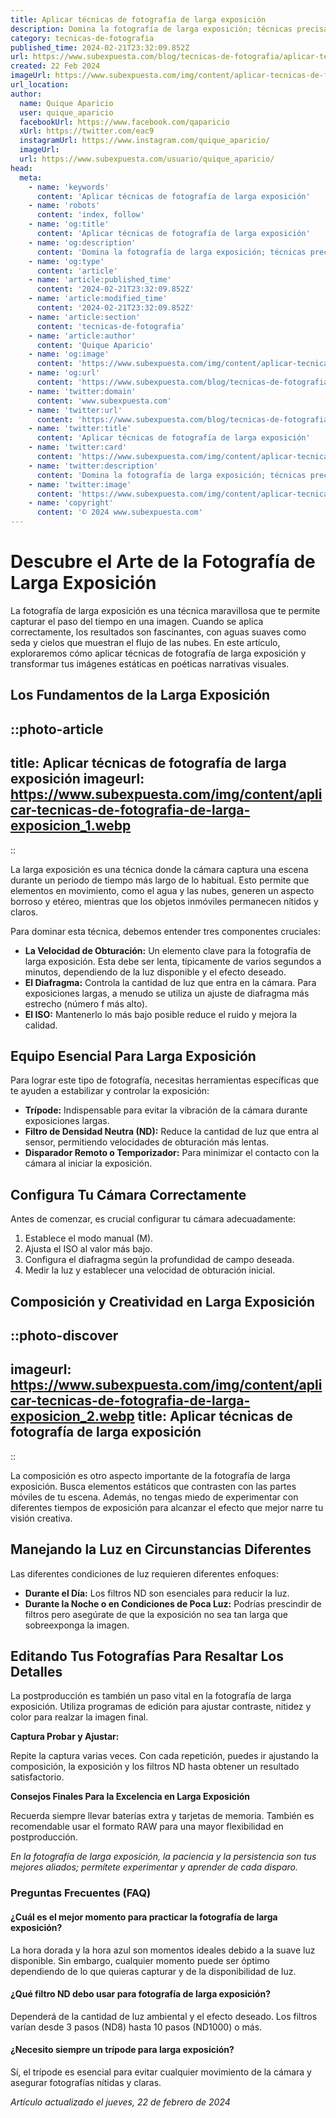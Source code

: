 ```yaml
---
title: Aplicar técnicas de fotografía de larga exposición
description: Domina la fotografía de larga exposición; técnicas precisas para capturar imágenes mágicas con luz y movimiento. Arte visual en tu cámara.
category: tecnicas-de-fotografia
published_time: 2024-02-21T23:32:09.852Z
url: https://www.subexpuesta.com/blog/tecnicas-de-fotografia/aplicar-tecnicas-de-fotografia-de-larga-exposicion
created: 22 Feb 2024
imageUrl: https://www.subexpuesta.com/img/content/aplicar-tecnicas-de-fotografia-de-larga-exposicion_1.webp
url_location:
author:
  name: Quique Aparicio
  user: quique_aparicio
  facebookUrl: https://www.facebook.com/qaparicio
  xUrl: https://twitter.com/eac9
  instagramUrl: https://www.instagram.com/quique_aparicio/
  imageUrl: 
  url: https://www.subexpuesta.com/usuario/quique_aparicio/
head:
  meta:
    - name: 'keywords'
      content: 'Aplicar técnicas de fotografía de larga exposición'
    - name: 'robots'
      content: 'index, follow'
    - name: 'og:title'
      content: 'Aplicar técnicas de fotografía de larga exposición'
    - name: 'og:description'
      content: 'Domina la fotografía de larga exposición; técnicas precisas para capturar imágenes mágicas con luz y movimiento. Arte visual en tu cámara.'
    - name: 'og:type'
      content: 'article'
    - name: 'article:published_time'
      content: '2024-02-21T23:32:09.852Z'
    - name: 'article:modified_time'
      content: '2024-02-21T23:32:09.852Z'
    - name: 'article:section'
      content: 'tecnicas-de-fotografia'
    - name: 'article:author'
      content: 'Quique Aparicio'
    - name: 'og:image'
      content: 'https://www.subexpuesta.com/img/content/aplicar-tecnicas-de-fotografia-de-larga-exposicion_1.webp'
    - name: 'og:url'
      content: 'https://www.subexpuesta.com/blog/tecnicas-de-fotografia/aplicar-tecnicas-de-fotografia-de-larga-exposicion'
    - name: 'twitter:domain'
      content: 'www.subexpuesta.com'
    - name: 'twitter:url'
      content: 'https://www.subexpuesta.com/blog/tecnicas-de-fotografia/aplicar-tecnicas-de-fotografia-de-larga-exposicion'
    - name: 'twitter:title'
      content: 'Aplicar técnicas de fotografía de larga exposición'
    - name: 'twitter:card'
      content: 'https://www.subexpuesta.com/img/content/aplicar-tecnicas-de-fotografia-de-larga-exposicion_1.webp'
    - name: 'twitter:description'
      content: 'Domina la fotografía de larga exposición; técnicas precisas para capturar imágenes mágicas con luz y movimiento. Arte visual en tu cámara.'
    - name: 'twitter:image'
      content: 'https://www.subexpuesta.com/img/content/aplicar-tecnicas-de-fotografia-de-larga-exposicion_1.webp'
    - name: 'copyright'
      content: '© 2024 www.subexpuesta.com'
---
```

# Descubre el Arte de la Fotografía de Larga Exposición

La fotografía de larga exposición es una técnica maravillosa que te permite capturar el paso del tiempo en una imagen. Cuando se aplica correctamente, los resultados son fascinantes, con aguas suaves como seda y cielos que muestran el flujo de las nubes. En este artículo, exploraremos cómo aplicar técnicas de fotografía de larga exposición y transformar tus imágenes estáticas en poéticas narrativas visuales.

## Los Fundamentos de la Larga Exposición

::photo-article
---
title: Aplicar técnicas de fotografía de larga exposición
imageurl: https://www.subexpuesta.com/img/content/aplicar-tecnicas-de-fotografia-de-larga-exposicion_1.webp
---
::



La larga exposición es una técnica donde la cámara captura una escena durante un periodo de tiempo más largo de lo habitual. Esto permite que elementos en movimiento, como el agua y las nubes, generen un aspecto borroso y etéreo, mientras que los objetos inmóviles permanecen nítidos y claros.

Para dominar esta técnica, debemos entender tres componentes cruciales:

- **La Velocidad de Obturación:** Un elemento clave para la fotografía de larga exposición. Esta debe ser lenta, típicamente de varios segundos a minutos, dependiendo de la luz disponible y el efecto deseado.
- **El Diafragma:** Controla la cantidad de luz que entra en la cámara. Para exposiciones largas, a menudo se utiliza un ajuste de diafragma más estrecho (número f más alto).
- **El ISO:** Mantenerlo lo más bajo posible reduce el ruido y mejora la calidad.

## Equipo Esencial Para Larga Exposición

Para lograr este tipo de fotografía, necesitas herramientas específicas que te ayuden a estabilizar y controlar la exposición:

- **Trípode:** Indispensable para evitar la vibración de la cámara durante exposiciones largas.
- **Filtro de Densidad Neutra (ND):** Reduce la cantidad de luz que entra al sensor, permitiendo velocidades de obturación más lentas.
- **Disparador Remoto o Temporizador:** Para minimizar el contacto con la cámara al iniciar la exposición.

## Configura Tu Cámara Correctamente

Antes de comenzar, es crucial configurar tu cámara adecuadamente:

1. Establece el modo manual (M).
2. Ajusta el ISO al valor más bajo.
3. Configura el diafragma según la profundidad de campo deseada.
4. Medir la luz y establecer una velocidad de obturación inicial.

## Composición y Creatividad en Larga Exposición

::photo-discover
---
imageurl: https://www.subexpuesta.com/img/content/aplicar-tecnicas-de-fotografia-de-larga-exposicion_2.webp
title: Aplicar técnicas de fotografía de larga exposición
---
::



La composición es otro aspecto importante de la fotografía de larga exposición. Busca elementos estáticos que contrasten con las partes móviles de tu escena. Además, no tengas miedo de experimentar con diferentes tiempos de exposición para alcanzar el efecto que mejor narre tu visión creativa.

## Manejando la Luz en Circunstancias Diferentes

Las diferentes condiciones de luz requieren diferentes enfoques:

- **Durante el Día:** Los filtros ND son esenciales para reducir la luz.
- **Durante la Noche o en Condiciones de Poca Luz:** Podrías prescindir de filtros pero asegúrate de que la exposición no sea tan larga que sobreexponga la imagen.

## Editando Tus Fotografías Para Resaltar Los Detalles

La postproducción es también un paso vital en la fotografía de larga exposición. Utiliza programas de edición para ajustar contraste, nitidez y color para realzar la imagen final.

**Captura Probar y Ajustar:**

Repite la captura varias veces. Con cada repetición, puedes ir ajustando la composición, la exposición y los filtros ND hasta obtener un resultado satisfactorio.

**Consejos Finales Para la Excelencia en Larga Exposición**

Recuerda siempre llevar baterías extra y tarjetas de memoria. También es recomendable usar el formato RAW para una mayor flexibilidad en postproducción.

_En la fotografía de larga exposición, la paciencia y la persistencia son tus mejores aliados; permítete experimentar y aprender de cada disparo._

### Preguntas Frecuentes (FAQ)

#### ¿Cuál es el mejor momento para practicar la fotografía de larga exposición?
La hora dorada y la hora azul son momentos ideales debido a la suave luz disponible. Sin embargo, cualquier momento puede ser óptimo dependiendo de lo que quieras capturar y de la disponibilidad de luz.

#### ¿Qué filtro ND debo usar para fotografía de larga exposición?
Dependerá de la cantidad de luz ambiental y el efecto deseado. Los filtros varían desde 3 pasos (ND8) hasta 10 pasos (ND1000) o más.

#### ¿Necesito siempre un trípode para larga exposición?
Sí, el trípode es esencial para evitar cualquier movimiento de la cámara y asegurar fotografías nítidas y claras.

_Artículo actualizado el jueves, 22 de febrero de 2024_